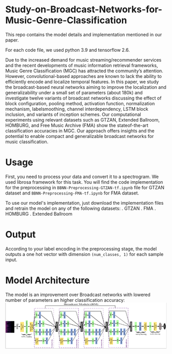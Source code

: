# Study-on-Broadcast-Networks-for-Music-Genre-Classification
This repo contains the model details and implementation mentioned in our paper.

For each code file, we used python 3.9 and tensorflow 2.6.

Due to the increased demand for music streaming/recommender services and the recent developments of music information retrieval frameworks, Music Genre
Classification (MGC) has attracted the community’s attention. However, convolutional-based approaches are known to lack the ability to efficiently encode
and localize temporal features. In this paper, we study the broadcast-based neural networks aiming to improve the localization and generalizability under
a small set of parameters (about 180k) and investigate twelve variants of broadcast networks discussing the effect of block configuration, pooling method,
activation function, normalization mechanism, labelsmoothing, channel interdependency, LSTM block inclusion, and variants of inception schemes.
Our computational experiments using relevant datasets such as GTZAN, Extended Ballroom, HOMBURG, and Free Music Archive (FMA) show the stateof-the-art
classification accuracies in MGC. Our approach offers insights and the potential to enable compact and generalizable broadcast networks for music classification.

# Usage
First, you need to process your data and convert it to a spectrogram. We used librosa framework for this task. 
You will find the code implementation for the preprocessing in ```BBNN-Preprocessing-GTZAN-tf.ipynb``` file for GTZAN dataset and ```BBNN-Preprocessing-FMA-tf.ipynb``` for FMA dataset. 

To use our model's implementation, just download the implementation files and retrain the model on any of the following datasets:
. GTZAN
. FMA
. HOMBURG
. Extended Ballroom 

# Output 
According to your label encoding in the preprocessing stage, the model outputs a one hot vector with dimension `(num_classes, 1)` for each sample input.

# Model Architecture
The model is an improvement over Broadcast networks with lowered number of parameters an higher classification accuracy: 
![Model architecture](https://github.com/ahmedheakl/Study-on-Broadcast-Networks-for-Music-Genre-Classification/blob/main/Our-model.png)


